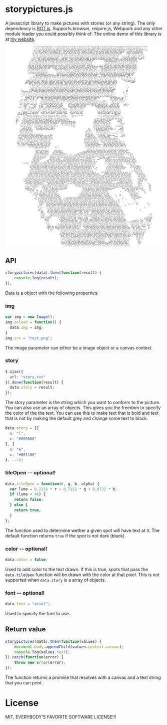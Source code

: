 # storypictures.js
A javascript library to make pictures with stories (or any string). The only dependency is [ROT.js](https://github.com/ondras/rot.js/). Supports browser, require.js, Webpack and any other module loader you could possibly think of. The online demo of this library is at [my website](http://thegreatrambler.com/code-demos/storypictures/index.html).

![Screenshot of the library at work](storyphotossmall-min.png)

## API

```javascript
storypictures(data).then(function(result) {
    console.log(result);
});
```
Data is a object with the following properties:

### img

```javascript
var img = new Image();
img.onload = function() {
  data.img = img;
}
img.src = "test.png";
```
The image parameter can either be a image object or a canvas context.

### story

```javascript
$.ajax({
  url: "story.txt"
}).done(function(result) {
  data.story = result;
});
```
The story parameter is the string which you want to conform to the picture. You can also use an array of objects. This gives you the freedom to specify the color of the the text. You can use this to make text that is bold and text that is not by making the default grey and change some text to black.

```javascript
data.story = [{
  n: "l",
  c: "#000000"
}, {
  n: "e",
  c: "#001100"
}, ...];
```

### tileOpen -- optional!

```javascript
data.tileOpen = function(r, g, b, alpha) {
  var luma = 0.2126 * r + 0.7152 * g + 0.0722 * b;
  if (luma < 40) {
    return false;
  } else {
    return true;
  }
};
```
The function used to determine wether a given spot will have text at it. The default function returns `true` if the spot is not dark (black).

### color -- optional!

```javascript
data.color = false;
```
Used to add color to the text drawn. If this is true, spots that pass the `data.tileOpen` function will be drawn with the color at that pixel. This is not supported when `data.story` is a array of objects.

### font -- optional!

```javascript
data.font = "arial";
```

Used to specify the font to use.

## Return value

```javascript
storypictures(data).then(function(values) {
    document.body.appendChild(values.context.canvas);
    console.log(values.text);
}).catch(function(error) {
    throw new Error(error);
});
```
The function returns a promise that resolves with a canvas and a text string that you can print.

# License
MIT, EVERYBODY'S FAVORITE SOFTWARE LICENSE!!!
